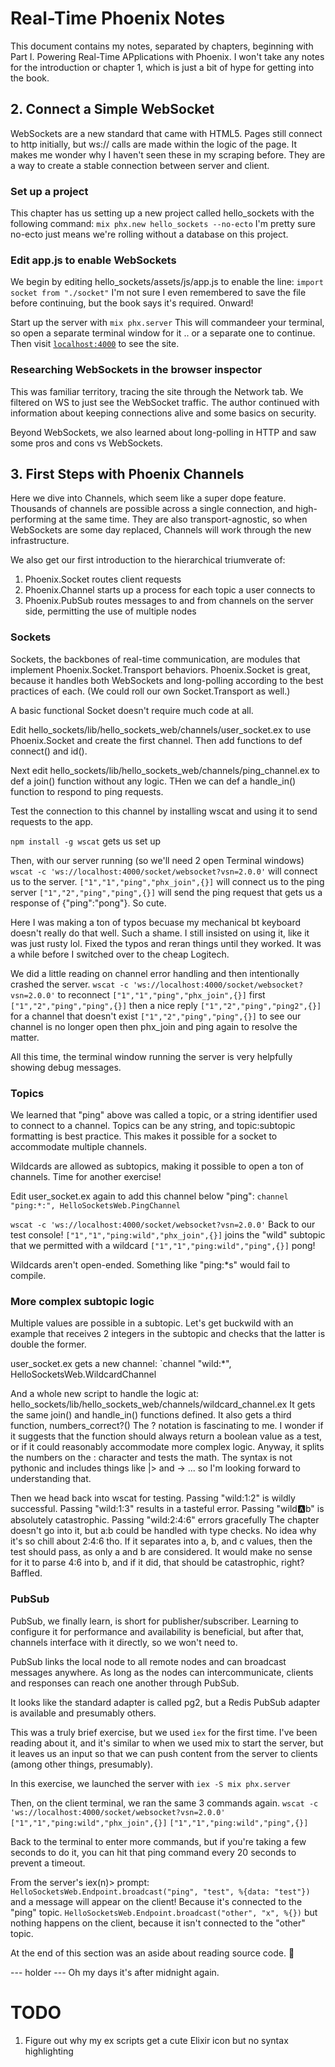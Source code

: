 # Real-Time Phoenix Notes

This document contains my notes, separated by chapters, beginning with Part I. Powering Real-Time APplications with Phoenix. I won't take any notes for the introduction or chapter 1, which is just a bit of hype for getting into the book.

## 2. Connect a Simple WebSocket

WebSockets are a new standard that came with HTML5. Pages still connect to http initially, but ws:// calls are made within the logic of the page. It makes me wonder why I haven't seen these in my scraping before. They are a way to create a stable connection between server and client.

### Set up a project

This chapter has us setting up a new project called hello_sockets with the following command:
`mix phx.new hello_sockets --no-ecto`
I'm pretty sure no-ecto just means we're rolling without a database on this project.

### Edit app.js to enable WebSockets

We begin by editing hello_sockets/assets/js/app.js to enable the line:
`import socket from "./socket"`
I'm not sure I even remembered to save the file before continuing, but the book says it's required. Onward!

Start up the server with `mix phx.server`
This will commandeer your terminal, so open a separate terminal window for it .. or a separate one to continue.
Then visit [`localhost:4000`](http://localhost:4000) to see the site.

### Researching WebSockets in the browser inspector

This was familiar territory, tracing the site through the Network tab. We filtered on WS to just see the WebSocket traffic. The author continued with information about keeping connections alive and some basics on security.

Beyond WebSockets, we also learned about long-polling in HTTP and saw some pros and cons vs WebSockets.

## 3. First Steps with Phoenix Channels

Here we dive into Channels, which seem like a super dope feature. Thousands of channels are possible across a single connection, and high-performing at the same time. They are also transport-agnostic, so when WebSockets are some day replaced, Channels will work through the new infrastructure.

We also get our first introduction to the hierarchical triumverate of:

1. Phoenix.Socket routes client requests
2. Phoenix.Channel starts up a process for each topic a user connects to
3. Phoenix.PubSub routes messages to and from channels on the server side, permitting the use of multiple nodes

### Sockets

Sockets, the backbones of real-time communication, are modules that implement Phoenix.Socket.Transport behaviors. Phoenix.Socket is great, because it handles both WebSockets and long-polling according to the best practices of each. (We could roll our own Socket.Transport as well.)

A basic functional Socket doesn't require much code at all.

Edit hello_sockets/lib/hello_sockets_web/channels/user_socket.ex to use Phoenix.Socket and create the first channel. Then add functions to def connect() and id().

Next edit hello_sockets/lib/hello_sockets_web/channels/ping_channel.ex to def a join() function without any logic. THen we can def a handle_in() function to respond to ping requests.

Test the connection to this channel by installing wscat and using it to send requests to the app.

`npm install -g wscat` gets us set up

Then, with our server running (so we'll need 2 open Terminal windows)
`wscat -c 'ws://localhost:4000/socket/websocket?vsn=2.0.0'` will connect us to the server.
`["1","1","ping","phx_join",{}]` will connect us to the ping server
`["1","2","ping","ping",{}]` will send the ping request that gets us a response of {"ping":"pong"}. So cute.

Here I was making a ton of typos becuase my mechanical bt keyboard doesn't really do that well. Such a shame. I still insisted on using it, like it was just rusty lol. Fixed the typos and reran things until they worked.
It was a while before I switched over to the cheap Logitech.

We did a little reading on channel error handling and then intentionally crashed the server.
`wscat -c 'ws://localhost:4000/socket/websocket?vsn=2.0.0'` to reconnect
`["1","1","ping","phx_join",{}]` first
`["1","2","ping","ping",{}]` then a nice reply
`["1","2","ping","ping2",{}]` for a channel that doesn't exist
`["1","2","ping","ping",{}]` to see our channel is no longer open
then phx_join and ping again to resolve the matter.

All this time, the terminal window running the server is very helpfully showing debug messages.

### Topics

We learned that "ping" above was called a topic, or a string identifier used to connect to a channel. Topics can be any string, and topic:subtopic formatting is best practice. This makes it possible for a socket to accommodate multiple channels.

Wildcards are allowed as subtopics, making it possible to open a ton of channels. Time for another exercise!

Edit user_socket.ex again to add this channel below "ping":
`channel "ping:*:", HelloSocketsWeb.PingChannel`

`wscat -c 'ws://localhost:4000/socket/websocket?vsn=2.0.0'` Back to our test console!
`["1","1","ping:wild","phx_join",{}]` joins the "wild" subtopic that we permitted with a wildcard
`["1","1","ping:wild","ping",{}]` pong!

Wildcards aren't open-ended. Something like "ping:\*s" would fail to compile.

### More complex subtopic logic

Multiple values are possible in a subtopic. Let's get buckwild with an example that receives 2 integers in the subtopic and checks that the latter is double the former.

user_socket.ex gets a new channel:
`channel "wild:\*", HelloSocketsWeb.WildcardChannel

And a whole new script to handle the logic at:
hello_sockets/lib/hello_sockets_web/channels/wildcard_channel.ex
It gets the same join() and handle_in() functions defined.
It also gets a third function, numbers_correct?()
The ? notation is fascinating to me. I wonder if it suggests that the function should always return a boolean value as a test, or if it could reasonably accommodate more complex logic. Anyway, it splits the numbers on the : character and tests the math. The syntax is not pythonic and includes things like |> and -> ... so I'm looking forward to understanding that.

Then we head back into wscat for testing.
Passing "wild:1:2" is wildly successful.
Passing "wild:1:3" results in a tasteful error.
Passing "wild:a:b" is absolutely catastrophic.
Passing "wild:2:4:6" errors gracefully
The chapter doesn't go into it, but a:b could be handled with type checks. No idea why it's so chill about 2:4:6 tho. If it separates into a, b, and c values, then the test should pass, as only a and b are considered. It would make no sense for it to parse 4:6 into b, and if it did, that should be catastrophic, right? Baffled.

### PubSub

PubSub, we finally learn, is short for publisher/subscriber. Learning to configure it for performance and availability is beneficial, but after that, channels interface with it directly, so we won't need to.

PubSub links the local node to all remote nodes and can broadcast messages anywhere. As long as the nodes can intercommunicate, clients and responses can reach one another through PubSub.

It looks like the standard adapter is called pg2, but a Redis PubSub adapter is available and presumably others.

This was a truly brief exercise, but we used `iex` for the first time. I've been reading about it, and it's similar to when we used mix to start the server, but it leaves us an input so that we can push content from the server to clients (among other things, presumably).

In this exercise, we launched the server with
`iex -S mix phx.server`

Then, on the client terminal, we ran the same 3 commands again.
`wscat -c 'ws://localhost:4000/socket/websocket?vsn=2.0.0'`
`["1","1","ping:wild","phx_join",{}]`
`["1","1","ping:wild","ping",{}]`

Back to the terminal to enter more commands, but if you're taking a few seconds to do it, you can hit that ping command every 20 seconds to prevent a timeout.

From the server's iex(n)> prompt:
`HelloSocketsWeb.Endpoint.broadcast("ping", "test", %{data: "test"})` and a message will appear on the client! Because it's connected to the "ping" topic.
`HelloSocketsWeb.Endpoint.broadcast("other", "x", %{})` but nothing happens on the client, because it isn't connected to the "other" topic.

At the end of this section was an aside about reading source code. 🥰

--- holder ---
Oh my days it's after midnight again.

# TODO

1. Figure out why my ex scripts get a cute Elixir icon but no syntax highlighting
